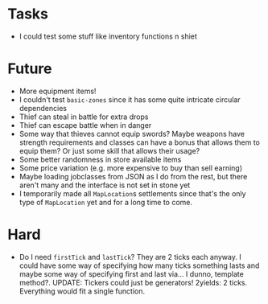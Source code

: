 # Tasks
* I could test some stuff like inventory functions n shiet

# Future
* More equipment items!
* I couldn't test `basic-zones` since it has some quite intricate circular dependencies
* Thief can steal in battle for extra drops
* Thief can escape battle when in danger
* Some way that thieves cannot equip swords? Maybe weapons have strength requirements and classes can have a bonus that allows them to equip them? Or just some skill that allows their usage?
* Some better randomness in store available items
* Some price variation (e.g. more expensive to buy than sell earning)
* Maybe loading jobclasses from JSON as I do from the rest, but there aren't many and the interface is not set in stone yet
* I temporarily made all `MapLocation`s settlements since that's the only type of `MapLocation` yet and for a long time to come.

# Hard
* Do I need `firstTick` and `lastTick`? They are 2 ticks each anyway. I could have some way of specifying how many ticks something lasts and maybe some way of specifying first and last via... I dunno, template method?. UPDATE: Tickers could just be generators! 2yields: 2 ticks. Everything would fit a single function.
